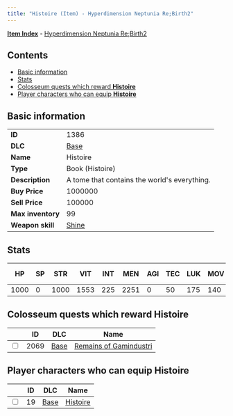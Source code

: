 ```yaml
---
title: "Histoire (Item) - Hyperdimension Neptunia Re;Birth2"
---
```


[**Item Index**](/neptunia/rb2/item/index.html) - [Hyperdimension Neptunia Re;Birth2](/neptunia/rb2)

## Contents

- [Basic information](#basic-information)
- [Stats](#stats)
- [Colosseum quests which reward **Histoire**](#colosseum-quests-which-reward-histoire)
- [Player characters who can equip **Histoire**](#player-characters-who-can-equip-histoire)

## Basic information

|   |   |
| -- | -- |
| **ID** | 1386 |
| **DLC** | [Base](/neptunia/rb2/dlc/0-base.html) |
| **Name** | Histoire |
| **Type** | Book (Histoire) |
| **Description** | A tome that contains the world's everything. |
| **Buy Price** | 1000000 |
| **Sell Price** | 100000 |
| **Max inventory** | 99 |
| **Weapon skill** | [Shine](/neptunia/rb2/skill/0-3001-shine.html) |

## Stats

| HP | SP | STR | VIT | INT | MEN | AGI | TEC | LUK | MOV | Fire res. | Ice res. | Wind res. | Lightning res. |
| -- | -- | --- | --- | --- | --- | --- | --- | --- | --- | --------- | -------- | --------- | -------------- |
| 1000 | 0 | 1000 | 1553 | 225 | 2251 | 0 | 50 | 175 | 140 | 0 | 0 | 0 | 0 |

## Colosseum quests which reward **Histoire**

|    | ID | DLC | Name |
| -- | -- | --- | ---- |
| <input type="checkbox" id="rb2-colosseum-0-2069" class="trackbox" /> | 2069 | [Base](/neptunia/rb2/dlc/0-base.html) | [Remains of Gamindustri](/neptunia/rb2/colosseum/0-2069-remains-of-gamindustri.html) |

## Player characters who can equip **Histoire**

|    | ID | DLC | Name |
| -- | -- | --- | ---- |
| <input type="checkbox" id="rb2-player-0-19" class="trackbox" /> | 19 | [Base](/neptunia/rb2/dlc/0-base.html) | [Histoire](/neptunia/rb2/player/0-19-histoire.html) |